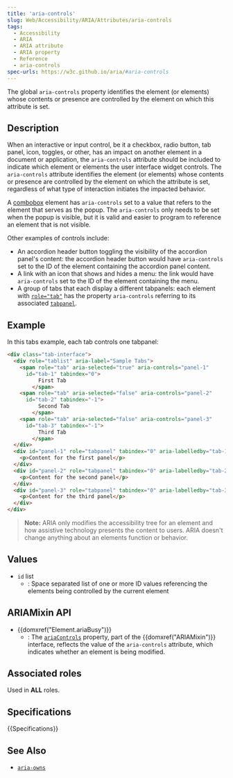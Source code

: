 ```yaml
---
title: 'aria-controls'
slug: Web/Accessibility/ARIA/Attributes/aria-controls
tags:
  - Accessibility
  - ARIA
  - ARIA attribute
  - ARIA property
  - Reference
  - aria-controls
spec-urls: https://w3c.github.io/aria/#aria-controls
---
```


The global `aria-controls` property identifies the element (or elements) whose contents or presence are controlled by the element on which this attribute is set.

## Description

When an interactive or input control, be it a checkbox, radio button, tab panel, icon, toggles, or other, has an impact on another element in a document or application, the `aria-controls` attribute should be included to indicate which element or elements the user interface widget controls. The `aria-controls` attribute identifies the element (or elements) whose contents or presence are controlled by the element on which the attribute is set, regardless of what type of interaction initiates the impacted behavior.

A [combobox](/en-US/docs/Web/Accessibility/ARIA/Roles/Combobox_role) element has `aria-controls` set to a value that refers to the element that serves as the popup. The `aria-controls` only needs to be set when the popup is visible, but it is valid and easier to program to reference an element that is not visible.

Other examples of controls include:

- An accordion header button toggling the visibility of the accordion panel's content: the accordion header button would have `aria-controls` set to the ID of the element containing the accordion panel content.
- A link with an icon that shows and hides a menu: the link would have `aria-controls` set to the ID of the element containing the menu.
- A group of tabs that each display a different tabpanels: each element with [`role="tab"`](/en-US/docs/Web/Accessibility/ARIA/Roles/Tab_role) has the property `aria-controls` referring to its associated [`tabpanel`](/en-US/docs/Web/Accessibility/ARIA/Roles/Tabpanel_role).

## Example

In this tabs example, each tab controls one tabpanel:

```html
<div class="tab-interface">
  <div role="tablist" aria-label="Sample Tabs">
    <span role="tab" aria-selected="true" aria-controls="panel-1"
      id="tab-1" tabindex="0">
          First Tab
        </span>
    <span role="tab" aria-selected="false" aria-controls="panel-2"
      id="tab-2" tabindex="-1">
          Second Tab
        </span>
    <span role="tab" aria-selected="false" aria-controls="panel-3"
      id="tab-3" tabindex="-1">
          Third Tab
        </span>
  </div>
  <div id="panel-1" role="tabpanel" tabindex="0" aria-labelledby="tab-1">
    <p>Content for the first panel</p>
  </div>
  <div id="panel-2" role="tabpanel" tabindex="0" aria-labelledby="tab-2" hidden>
    <p>Content for the second panel</p>
  </div>
  <div id="panel-3" role="tabpanel" tabindex="0" aria-labelledby="tab-3" hidden>
    <p>Content for the third panel</p>
  </div>
</div>
```

> **Note:** ARIA only modifies the accessibility tree for an element and how assistive technology presents the content to users. ARIA doesn't change anything about an elements function or behavior.

## Values

- `id` list
  - : Space separated list of one or more ID values referencing the elements being controlled by the current element

## ARIAMixin API

- {{domxref("Element.ariaBusy")}}
  - : The [`ariaControls`](/en-US/docs/Web/API/Element/ariaBusy) property, part of the {{domxref("ARIAMixin")}} interface, reflects the value of the `aria-controls` attribute, which indicates whether an element is being modified.

## Associated roles

Used in **ALL** roles.

## Specifications

{{Specifications}}

## See Also

- [`aria-owns`](/en-US/docs/Web/Accessibility/ARIA/Attributes/aria-owns)
